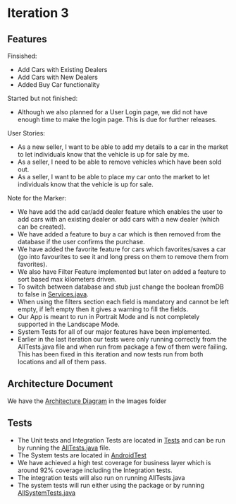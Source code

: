 # Iteration 3

## Features

Finsished:

* Add Cars with Existing Dealers
* Add Cars with New Dealers
* Added Buy Car functionality

Started but not finished:

* Although we also planned for a User Login page, we did not have enough time to make the login page. This is due for further releases.

User Stories: 

* As a new seller, I want to be able to add my details to a car in the market to let individuals know that the vehicle is up for sale by me.
* As a seller, I need to be able to remove vehicles which have been sold out.
* As a seller, I want to be able to place my car onto the market to let individuals know that the vehicle is up for sale.

Note for the Marker:

* We have add the add car/add dealer feature which enables the user to add cars with an existing dealer or add cars with a new dealer (which can be created).
* We have added a feature to buy a car which is then removed from the database if the user confirms the purchase.
* We have added the favorite feature for cars which favorites/saves a car (go into favourites to see it and long press on them to remove them from favorites).
* We also have Filter Feature implemented but later on added a feature to sort based max kilometers driven.
* To switch between database and stub just change the boolean fromDB to false in [Services.java](../app/src/main/java/application/Services.java).
* When using the filters section each field is mandatory and cannot be left empty, if left empty then it gives a warning to fill the fields.
* Our App is meant to run in Portrait Mode and is not completely supported in the Landscape Mode.
* System Tests for all of our major features have been implemented.
* Earlier in the last iteration our tests were only running correctly from the AllTests.java file and when run from package a few of them were failing. This has been fixed in this iteration and now tests run from both locations and all of them pass.


## Architecture Document

We have the [Architecture Diagram](images/ARCHITECTURE3.md) in the Images folder

## Tests

* The Unit tests and Integration Tests are located in [Tests](../app/src/test/java/com/lightsoutbugsout/tests) and can be run by running the [AllTests.java](../app/src/test/java/com/lightsoutbugsout/tests/AllTests.java) file.
* The System tests are located in [AndroidTest](../app/src/androidTest/java/com/example/myapplication)
* We have achieved a high test coverage for business layer which is around 92% coverage including the Integration tests. 
* The integration tests will also run on running AllTests.java
* The system tests will run either using the package or by running [AllSystemTests.java](../app/src/androidTest/java/com/example/myapplication/sysTests)
